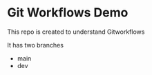 # Git Workflows Demo

This repo is created to understand Gitworkflows

It has two branches

- main
- dev
